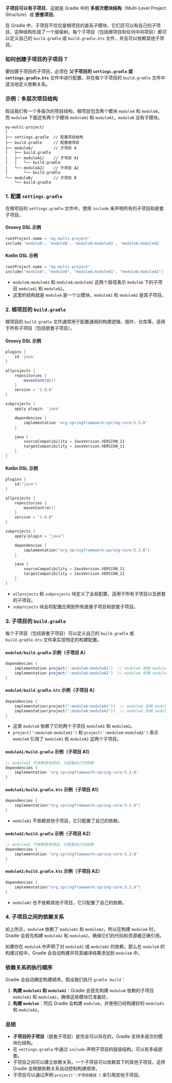 **子项目可以有子项目**，这就是 Gradle 中的 **多层次模块结构**（Multi-Level Project Structure）或 **嵌套项目**。

在 Gradle 中，子项目不仅仅是根项目的直系子模块，它们还可以有自己的子项目，这种结构形成了一个层级树。每个子项目（包括根项目和任何中间项目）都可以定义自己的 `build.gradle` 或 `build.gradle.kts` 文件，并且可以依赖其他子项目。

### 如何创建子项目的子项目？

要创建子项目的子项目，必须在 **父子项目的 `settings.gradle` 或 `settings.gradle.kts`** 文件中进行配置，并在每个子项目的 `build.gradle` 文件中适当地定义依赖关系。

### 示例：多层次项目结构

假设我们有一个多层次的项目结构，根项目包含两个模块 `moduleA` 和 `moduleB`，而 `moduleA` 下面还有两个子模块 `moduleA1` 和 `moduleA2`，`moduleB` 没有子模块。

```
my-multi-project/
│
├── settings.gradle  // 配置项目结构
├── build.gradle     // 配置根项目
├── moduleA/         // 子项目 A
│   ├── build.gradle
│   ├── moduleA1/    // 子项目 A1
│   │   └── build.gradle
│   └── moduleA2/    // 子项目 A2
│       └── build.gradle
└── moduleB/         // 子项目 B
    └── build.gradle
```

### 1. **配置 `settings.gradle`**

在根项目的 `settings.gradle` 文件中，使用 `include` 来声明所有的子项目和嵌套子项目。

#### **Groovy DSL 示例**

```groovy
rootProject.name = 'my-multi-project'
include 'moduleA', 'moduleB', 'moduleA:moduleA1', 'moduleA:moduleA2'
```

#### **Kotlin DSL 示例**

```kotlin
rootProject.name = "my-multi-project"
include("moduleA", "moduleB", "moduleA:moduleA1", "moduleA:moduleA2")
```

- `moduleA:moduleA1` 和 `moduleA:moduleA2` 这两个路径表示 `moduleA` 下的子项目 `moduleA1` 和 `moduleA2`。
- 这里的结构就是 `moduleA` 是一个父模块，`moduleA1` 和 `moduleA2` 是其子项目。

### 2. **根项目的 `build.gradle`**

根项目的 `build.gradle` 文件通常用于配置通用的构建逻辑、插件、仓库等，适用于所有子项目（包括嵌套子项目）。

#### **Groovy DSL 示例**

```groovy
plugins {
    id 'java'
}

allprojects {
    repositories {
        mavenCentral()
    }
    version = '1.0.0'
}

subprojects {
    apply plugin: 'java'

    dependencies {
        implementation 'org.springframework:spring-core:5.3.8'
    }

    java {
        sourceCompatibility = JavaVersion.VERSION_11
        targetCompatibility = JavaVersion.VERSION_11
    }
}
```

#### **Kotlin DSL 示例**

```kotlin
plugins {
    id("java")
}

allprojects {
    repositories {
        mavenCentral()
    }
    version = "1.0.0"
}

subprojects {
    apply(plugin = "java")

    dependencies {
        implementation("org.springframework:spring-core:5.3.8")
    }

    java {
        sourceCompatibility = JavaVersion.VERSION_11
        targetCompatibility = JavaVersion.VERSION_11
    }
}
```

- `allprojects` 和 `subprojects` 块定义了全局配置，适用于所有子项目以及嵌套的子项目。
- `subprojects` 块会将配置应用到所有直接子项目和嵌套子项目。

### 3. **子项目的 `build.gradle`**

每个子项目（包括嵌套子项目）可以定义自己的 `build.gradle` 或 `build.gradle.kts` 文件来实现特定的构建配置。

#### **`moduleA/build.gradle` 示例（子项目 A）**

```groovy
dependencies {
    implementation project(':moduleA:moduleA1')  // moduleA 依赖 moduleA1
    implementation project(':moduleA:moduleA2')  // moduleA 依赖 moduleA2
}
```

#### **`moduleA/build.gradle.kts` 示例（子项目 A）**

```kotlin
dependencies {
    implementation(project(":moduleA:moduleA1"))  // moduleA 依赖 moduleA1
    implementation(project(":moduleA:moduleA2"))  // moduleA 依赖 moduleA2
}
```

- 这里 `moduleA` 依赖了它的两个子项目 `moduleA1` 和 `moduleA2`。
- `project(':moduleA:moduleA1')` 和 `project(':moduleA:moduleA2')` 表示 `moduleA` 引用了 `moduleA1` 和 `moduleA2` 这两个子项目。

#### **`moduleA1/build.gradle` 示例（子项目 A1）**

```groovy
// moduleA1 不依赖其他项目，只配置自己的依赖
dependencies {
    implementation 'org.springframework:spring-core:5.3.8'
}
```

#### **`moduleA1/build.gradle.kts` 示例（子项目 A1）**

```kotlin
dependencies {
    implementation("org.springframework:spring-core:5.3.8")
}
```

- `moduleA1` 不依赖其他子项目，它只配置了自己的依赖。

#### **`moduleA2/build.gradle` 示例（子项目 A2）**

```groovy
// moduleA2 不依赖其他项目，只配置自己的依赖
dependencies {
    implementation 'org.springframework:spring-core:5.3.8'
}
```

#### **`moduleA2/build.gradle.kts` 示例（子项目 A2）**

```kotlin
dependencies {
    implementation("org.springframework:spring-core:5.3.8")
}
```

- `moduleA2` 也不依赖其他子项目，它只配置了自己的依赖。

### 4. **子项目之间的依赖关系**

如上所示，`moduleA` 依赖了 `moduleA1` 和 `moduleA2`，所以在构建 `moduleA` 时，Gradle 会首先构建 `moduleA1` 和 `moduleA2`，确保它们的代码和资源被正确引用。

如果你在 `moduleA` 中声明了对 `moduleA1` 或 `moduleA2` 的依赖，那么在 `moduleA` 的构建过程中，Gradle 会自动构建并将其编译结果添加到 `moduleA` 中。

### 依赖关系的执行顺序

Gradle 会自动确定构建顺序。假设我们执行 `gradle build`：

1. **构建 `moduleA1` 和 `moduleA2`**：Gradle 会首先构建 `moduleA` 依赖的子项目 `moduleA1` 和 `moduleA2`，确保这些模块已准备好。
2. **构建 `moduleA`**：然后 Gradle 会构建 `moduleA`，并使用已经构建好的 `moduleA1` 和 `moduleA2`。

### 总结

- **子项目的子项目**（嵌套子项目）是完全可以存在的，Gradle 支持多层次的模块化结构。
- 在 `settings.gradle` 中通过 `include` 声明子项目的层级结构，可以有多级嵌套。
- 子项目之间可以建立依赖关系，一个子项目可以依赖其下的其他子项目，这样 Gradle 会根据依赖关系自动控制构建顺序。
- 子项目可以通过声明 `project(':子项目路径')` 来引用其他子项目。